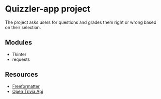 # Quizzler-app project
The project asks users for questions and grades them right or wrong based on their selection.

## Modules
* Tkinter
* requests

## Resources
* [Freeformatter](https://www.freeformatter.com/html-escape.html)
* [Open Trivia Api](https://opentdb.com/api_config.php)